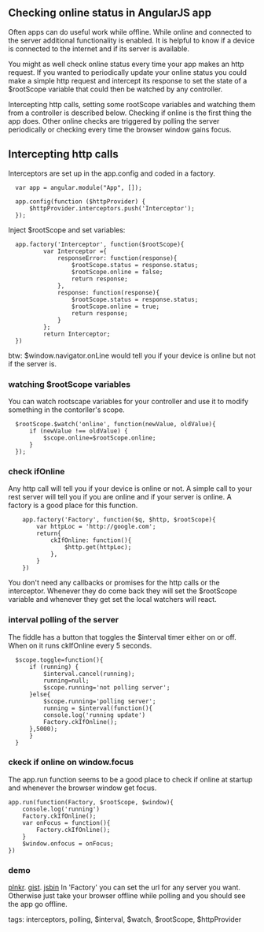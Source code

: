 Checking online status in AngularJS app
----------------------------------------
Often apps can do useful work while offline. While online and connected to the server additional functionality is enabled. It is helpful to know if a device is connected to the internet and if its server is available.

You might as well check online status every time your app makes an http request. If you wanted to periodically update your online status you could make a simple http request and intercept its response to set the state of a $rootScope variable that could then be watched by any controller. 

Intercepting http calls, setting some rootScope variables and watching them from a controller is described below. Checking if online is the first thing the app does. Other online checks are triggered by polling the server periodically or checking every time the browser window gains focus.

## Intercepting http calls
Interceptors are set up in the app.config and coded in a factory.

      var app = angular.module("App", []);
    
      app.config(function ($httpProvider) {
          $httpProvider.interceptors.push('Interceptor');
      });


Inject $rootScope and set variables:


      app.factory('Interceptor', function($rootScope){
              var Interceptor ={
                  responseError: function(response){
                      $rootScope.status = response.status;
                      $rootScope.online = false;
                      return response;
                  },
                  response: function(response){
                      $rootScope.status = response.status;
                      $rootScope.online = true;
                      return response;
                  }
              };
              return Interceptor;
      })


btw: $window.navigator.onLine would tell you if your device is online but not if the server is.

### watching $rootScope variables
You can watch rootscape variables for your controller and use it to modify something in the contorller's scope.


      $rootScope.$watch('online', function(newValue, oldValue){
          if (newValue !== oldValue) {
              $scope.online=$rootScope.online;
          }
      });

### check ifOnline
Any http call will tell you if your device is online or not. A simple call to your rest server will tell you if you are online and if your server is online. A factory is a good place for this function.


        app.factory('Factory', function($q, $http, $rootScope){
            var httpLoc = 'http://google.com'; 
            return{
                ckIfOnline: function(){
                    $http.get(httpLoc);                      
                },  
            }
        })

You don't need any callbacks or promises for the http calls or the interceptor. Whenever they do come back they will set the $rootScope variable and whenever they get set the local watchers will react.

### interval polling of the server
The fiddle has a button that toggles the $interval timer either on or off. When on it runs ckIfOnline every 5 seconds.


      $scope.toggle=function(){
          if (running) {
              $interval.cancel(running);
              running=null;
              $scope.running='not polling server';
          }else{
              $scope.running='polling server';
              running = $interval(function(){
              console.log('running update')
              Factory.ckIfOnline();
          },5000); 
          }
      }

### ckeck if online on window.focus

The app.run function seems to be a good place to check if online at startup and whenever the browser window get focus. 

    app.run(function(Factory, $rootScope, $window){
        console.log('running')
        Factory.ckIfOnline();
        var onFocus = function(){
            Factory.ckIfOnline();
        }
        $window.onfocus = onFocus;    
    })

  ### demo
[plnkr](http://plnkr.co/edit/8Q0kmA5Db9glOfveH5Kx?p=info). [gist](https://gist.github.com/mckennatim/b60629760aebd2081a5f). [jsbin](http://jsbin.com/lesoru/1/edit) In 'Factory' you can set the url for any server you want. Otherwise just take your browser offline while polling and you should see the app go offline.

tags: interceptors, polling, $interval, $watch, $rootScope, $httpProvider
